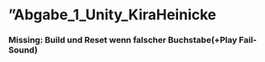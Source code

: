 # ”Abgabe_1_Unity_KiraHeinicke
### Missing: Build und Reset wenn falscher Buchstabe(+Play Fail-Sound)

